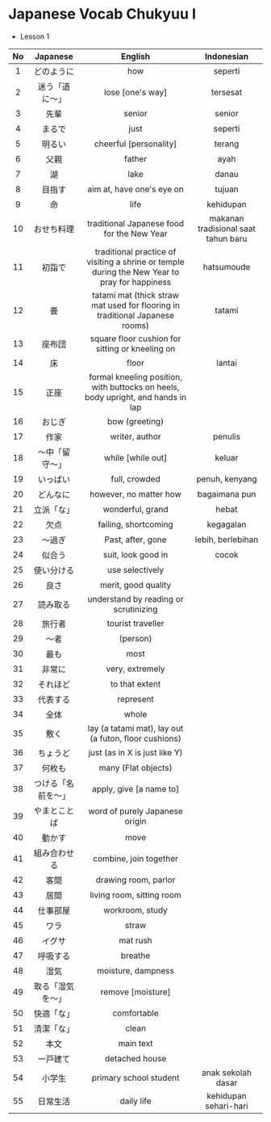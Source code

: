 <!-- Table for Japanese Vocab -->

# Japanese Vocab Chukyuu I

- Lesson 1

| No  |      Japanese      |                                            English                                            |             Indonesian              |
| :-: | :----------------: | :-------------------------------------------------------------------------------------------: | :---------------------------------: |
|  1  |     どのように     |                                              how                                              |               seperti               |
|  2  |   迷う「道に〜」   |                                       lose [one's way]                                        |              tersesat               |
|  3  |        先輩        |                                            senior                                             |               senior                |
|  4  |       まるで       |                                             just                                              |               seperti               |
|  5  |       明るい       |                                    cheerful [personality]                                     |               terang                |
|  6  |        父親        |                                            father                                             |                ayah                 |
|  7  |         湖         |                                             lake                                              |                danau                |
|  8  |       目指す       |                                   aim at, have one's eye on                                   |               tujuan                |
|  9  |         命         |                                             life                                              |              kehidupan              |
| 10  |     おせち料理     |                          traditional Japanese food for the New Year                           | makanan tradisional saat tahun baru |
| 11  |       初詣で       | traditional practice of visiting a shrine or temple during the New Year to pray for happiness |             hatsumoude              |
| 12  |         畳         |         tatami mat (thick straw mat used for flooring in traditional Japanese rooms)          |               tatami                |
| 13  |       座布団       |                        square floor cushion for sitting or kneeling on                        |                                     |
| 14  |         床         |                                             floor                                             |               lantai                |
| 15  |        正座        |       formal kneeling position, with buttocks on heels, body upright, and hands in lap        |                                     |
| 16  |       おじぎ       |                                        bow (greeting)                                         |                                     |
| 17  |        作家        |                                        writer, author                                         |               penulis               |
| 18  |   〜中「留守〜」   |                                       while [while out]                                       |               keluar                |
| 19  |      いっぱい      |                                         full, crowded                                         |           penuh, kenyang            |
| 20  |      どんなに      |                                    however, no matter how                                     |            bagaimana pun            |
| 21  |     立派「な」     |                                       wonderful, grand                                        |                hebat                |
| 22  |        欠点        |                                     failing, shortcoming                                      |              kegagalan              |
| 23  |       〜過ぎ       |                                       Past, after, gone                                       |          lebih, berlebihan          |
| 24  |       似合う       |                                      suit, look good in                                       |                cocok                |
| 25  |     使い分ける     |                                        use selectively                                        |                                     |
| 26  |        良さ        |                                      merit, good quality                                      |                                     |
| 27  |      読み取る      |                             understand by reading or scrutinizing                             |                                     |
| 28  |       旅行者       |                                       tourist traveller                                       |                                     |
| 29  |        〜者        |                                           (person)                                            |                                     |
| 30  |        最も        |                                             most                                              |                                     |
| 31  |       非常に       |                                        very, extremely                                        |                                     |
| 32  |      それほど      |                                        to that extent                                         |                                     |
| 33  |      代表する      |                                           represent                                           |                                     |
| 34  |        全体        |                                             whole                                             |                                     |
| 35  |        敷く        |                     lay (a tatami mat), lay out (a futon, floor cushions)                     |                                     |
| 36  |      ちょうど      |                                 just (as in X is just like Y)                                 |                                     |
| 37  |       何枚も       |                                      many (Flat objects)                                      |                                     |
| 38  | つける「名前を〜」 |                                    apply, give [a name to]                                    |                                     |
| 39  |    やまとことば    |                                word of purely Japanese origin                                 |                                     |
| 40  |       動かす       |                                             move                                              |                                     |
| 41  |    組み合わせる    |                                    combine, join together                                     |                                     |
| 42  |        客間        |                                     drawing room, parlor                                      |                                     |
| 43  |        居間        |                                   living room, sitting room                                   |                                     |
| 44  |      仕事部屋      |                                        workroom, study                                        |                                     |
| 45  |        ワラ        |                                             straw                                             |                                     |
| 46  |       イグサ       |                                           mat rush                                            |                                     |
| 47  |      呼吸する      |                                            breathe                                            |                                     |
| 48  |        湿気        |                                      moisture, dampness                                       |                                     |
| 49  |  取る「湿気を〜」  |                                       remove [moisture]                                       |                                     |
| 50  |     快適「な」     |                                          comfortable                                          |                                     |
| 51  |     清潔「な」     |                                             clean                                             |                                     |
| 52  |        本文        |                                           main text                                           |                                     |
| 53  |      一戸建て      |                                        detached house                                         |                                     |
| 54  |       小学生       |                                    primary school student                                     |         anak sekolah dasar          |
| 55  |      日常生活      |                                          daily life                                           |        kehidupan sehari-hari        |
